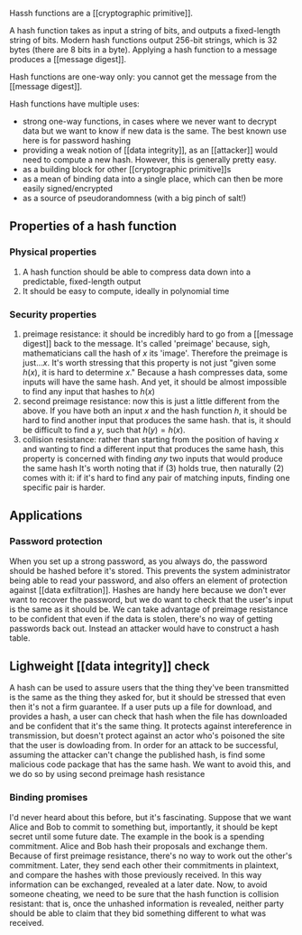 Hassh functions are a [[cryptographic primitive]]. 

A hash function takes as input a string of bits, and outputs a fixed-length string of bits. Modern hash functions output 256-bit strings, which is 32 bytes (there are 8 bits in a byte). Applying a hash function to a message produces a [[message digest]]. 

Hash functions are one-way only: you cannot get the message from the [[message digest]].

Hash functions have multiple uses:
- strong one-way functions, in cases where we never want to decrypt data but we want to know if new data is the same. The best known use here is for password hashing
- providing a weak notion of [[data integrity]], as an [[attacker]] would need to compute a new hash. However, this is generally pretty easy.
- as a building block for other [[cryptographic primitive]]s
- as a mean of binding data into a single place, which can then be more easily signed/encrypted
- as a source of pseudorandomness (with a big pinch of salt!)

## Properties of a hash function
### Physical properties
1. A hash function should be able to compress data down into a predictable, fixed-length output
2. It should be easy to compute, ideally in polynomial time
### Security properties
1. preimage resistance: it should be incredibly hard to go from a [[message digest]] back to the message. It's called 'preimage' because, sigh, mathematicians call the hash of $x$ its 'image'. Therefore the preimage is just...$x$. It's worth stressing that this property is not just "given some $h(x)$, it is hard to determine $x$." Because a hash compresses data, some inputs will have the same hash. And yet, it should be almost impossible to find any input that hashes to $h(x)$
2. second preimage resistance: now this is just a little different from the above. If you have both an input $x$ and the hash function $h$, it should be hard to find another input that produces the same hash. that is, it should be difficult to find a $y$, such that $h(y) = h(x)$.
3. collision resistance: rather than starting from the position of having $x$ and wanting to find a different input that produces the same hash, this property is concerned with finding _any_ two inputs that would produce the same hash
It's worth noting that if (3) holds true, then naturally (2) comes with it: if it's hard to find any pair of matching inputs, finding one specific pair is harder.

## Applications
### Password protection
When you set up a strong password, as you always do, the password should be hashed before it's stored. This prevents the system administrator being able to read your password, and also offers an element of protection against [[data exfiltration]]. Hashes are handy here because we don't ever want to recover the password, but we do want to check that the user's input is the same as it should be. We can take advantage of preimage resistance to be confident that even if the data is stolen, there's no way of getting passwords back out. Instead an attacker would have to construct a hash table.

## Lighweight [[data integrity]] check
A hash can be used to assure users that the thing they've been transmitted is the same as the thing they asked for, but it should be stressed that even then it's not a firm guarantee.
If a user puts up a file for download, and provides a hash, a user can check that hash when the file has downloaded and be confident that it's the same thing. It protects against intereference in transmission, but doesn't protect against an actor who's poisoned the site that the user is dowloading from. In order for an attack to be successful, assuming the attacker can't change the published hash, is find some malicious code package that has the same hash. We want to avoid this, and we do so by using second preimage hash resistance

### Binding promises
I'd never heard about this before, but it's fascinating. Suppose that we want Alice and Bob to commit to something but, importantly, it should be kept secret until some future date. The example in the book is a spending commitment. Alice and Bob hash their proposals and exchange them. Because of first preimage resistance, there's no way to work out the other's commitment. Later, they send each other their commitments in plaintext, and compare the hashes with those previously received. In this way information can be exchanged, revealed at a later date. Now, to avoid someone cheating, we need to be sure that the hash function is collision resistant: that is, once the unhashed information is revealed, neither party should be able to claim that they bid something different to what was received.
